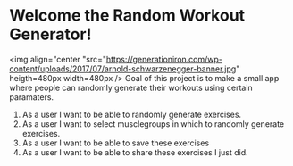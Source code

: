 # Welcome the Random Workout Generator!
<img align="center "src="https://generationiron.com/wp-content/uploads/2017/07/arnold-schwarzenegger-banner.jpg" heigth=480px width=480px  />
Goal of this project is to make a small app where people can randomly generate their workouts using certain paramaters.

1. As a user I want to be able to randomly generate exercises.
2. As a user I want to select musclegroups in which to randomly generate exercises.
3. As a user I want to be able to save these exercises 
4. As a user I want to be able to share these exercises I just did.

